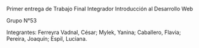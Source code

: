 Primer entrega de Trabajo Final Integrador Introducción al Desarrollo Web

Grupo N°53

Integrantes: Ferreyra Vadnal, César; Mylek, Yanina; Caballero, Flavia; Pereira, Joaquín; Espil, Luciana.


